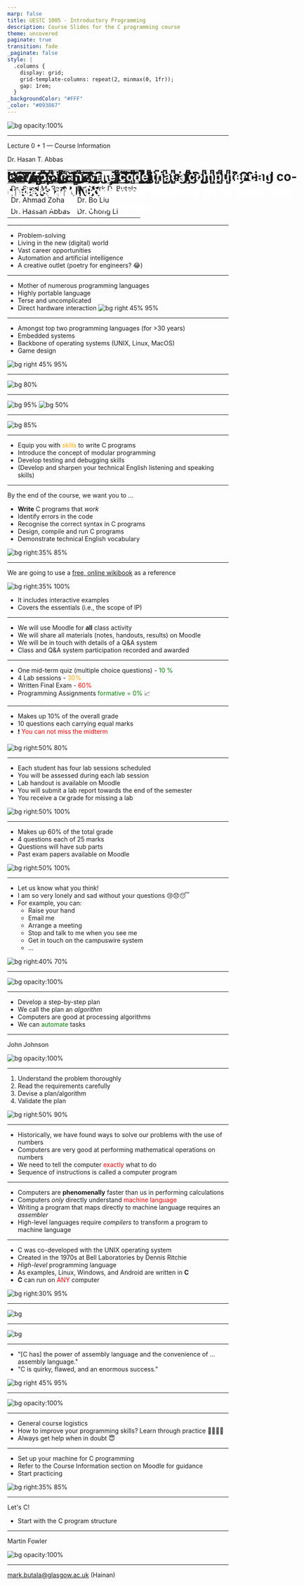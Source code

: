 ```yaml
---
marp: false
title: UESTC 1005 - Introductory Programming
description: Course Slides for the C programming course
theme: uncovered
paginate: true
transition: fade
_paginate: false
style: |
  .columns {
    display: grid;
    grid-template-columns: repeat(2, minmax(0, 1fr));
    gap: 1rem;
  }
_backgroundColor: "#FFF"
_color: "#093867"
---
```



# <!--fit--> <span style="color:white">Confusion 😕 is part of programming </span>

![bg opacity:100%](./assets/gradient.jpg)

---

<!-- _header: ![h:5em](./assets/UoG_keyline.svg) -->

# UESTC HN 1005 - Introductory Programming

Lecture 0 + 1 — Course Information

Dr. Hasan T. Abbas

<div align="center">

| Chengdu Team | Hainan Team |
|--------------|-------------|
|Dr. Syed M. Raza | Dr. Mark D. Butala |
| Dr. Ahmad Zoha | Dr. Bo Liu |
| Dr. Hassan Abbas | Dr. Chong Li |

</div>


<!-- transition: fade -->
<!-- <style scoped>a { color: #eee; }</style> -->

<!-- This is presenter note. You can write down notes through HTML comment. -->

---

# Why Programming? 👩🏽‍💻👨🏽‍💻

- Problem-solving
- Living in the new (digital) world
- Vast career opportunities
- Automation and artificial intelligence
- A creative outlet (poetry for engineers? 😂)

---

# Why C?

- Mother of numerous programming languages
- Highly portable language
- Terse and uncomplicated
- Direct hardware interaction
![bg right 45% 95%](./assets/C-Tartan.png)

---

# C Popularity?

- Amongst top two programming languages (for >30 years)
- Embedded systems
- Backbone of operating systems (UNIX, Linux, MacOS)
- Game design

![bg right 45% 95%](./assets/C-Tartan.png)

---

<style scoped>h1 {position: absolute; top: 1%}</style>

# The TIOBE Programming Language Index

![bg 80%](./assets/TIOBE_sep_2024.png)

---

<style scoped>h1 {position: absolute; top: 1%}</style>

# Is There Engineering Value in Popularity?

![bg 95%](./assets/Wicked-Popular.jpg)
![bg 50%](./assets/wicked_chinese.jpg)

---

<style scoped>h1 {position: absolute; top: 5%}</style>

# The Roadmap

<style scoped>
img {background-position: center}
</style>

![bg 85%](./assets/timeline_courses.svg)

---

# Course Aims 💡

- Equip you with <span style="color:orange">skills</span> to write C programs
- Introduce the concept of modular programming
- Develop testing and debugging skills
- (Develop and sharpen your technical English listening and speaking skills)

---

# Intended Learning Outcomes 🦾

By the end of the course, we want you to ...

- **Write** C programs that _work_
- Identify errors in the code
- Recognise the correct syntax in C programs
- Design, compile and run C programs
- Demonstrate technical English vocabulary


![bg right:35% 85%](./assets/uncle_sam.jpeg)

---

# Textbooks? 📚

We are going to use a [free, online wikibook](https://liascript.github.io/course/?https://raw.githubusercontent.com/liaBooks/C-Programming/master/README.md#3) as a reference


![bg right:35% 100%](./assets/qrcode_book.png)

- It includes interactive examples
- Covers the essentials (i.e., the scope of IP)

---

# Course Materials 🧰

- We will use Moodle for **all** class activity
- We will share all materials (notes, handouts, results) on Moodle
- We will be in touch with details of a Q\&A system
- Class and Q\&A system participation recorded and awarded

---

# Course Assessments 💯

- One mid-term quiz (multiple choice questions) - <span style="color:green">10 %</span>
- 4 Lab sessions - <span style="color:orange">30%</span>
- Written Final Exam - <span style="color:red">60%</span>
- Programming Assignments <span style="color:green">formative = 0%</span> 📈

---

# Midterm Assessment 💯

- Makes up 10% of the overall grade
- 10 questions each carrying equal marks
- ❗️ <span style="color:red">You can not miss the midterm</span>

![bg right:50% 80%](./assets/SCR-20230910-buch.png)

---

# Lab Sessions

- Each student has four lab sessions scheduled
- You will be assessed during each lab session
- Lab handout is available on Moodle
- You will submit a lab report towards the end of the semester
- You receive a `CW` grade for missing a lab

![bg right:50% 100%](./assets/2442.png)

---

# Final Exam 💯

- Makes up 60% of the total grade
- 4 questions each of 25 marks
- Questions will have sub parts
- Past exam papers available on Moodle

![bg right:50% 100%](./assets/final_exam.png)

---

# Questions 🙋❓

- Let us know what you think!
- I am so very lonely and sad without your questions 😢😞😴
- For example, you can:
  + Raise your hand
  + Email me
  + Arrange a meeting
  + Stop and talk to me when you see me
  + Get in touch on the campuswire system
  + ...

![bg right:40% 70%](./assets/R-C.jpeg)

<!---
- If you wish, you can post anonymously (from GTAs, other students, and me) on campuswire

![bg right:50% 70%](./assets/campuswire_url_2024.svg)
--->

---

# <!--fit--> <span style="color:white">Now Let's C!</span>

![bg opacity:100%](./assets/gradient.jpg)

---

# The Art of Problem-Solving

- Develop a step-by-step plan
- We call the plan an *algorithm*
- Computers are good at processing algorithms
- We can <span style="color:green">automate</span> tasks

---

# <!--fit--> <span style="color:white">First, solve the problem. Then, write the code.</span>

John Johnson

![bg opacity:100%](./assets/gradient.jpg)

---



# Problem-Solving in Engineering 👩‍🔬👨‍💻

<style scoped>h1 {position: absolute; top: 10%;}</style>

1. Understand the problem thoroughly
2. Read the requirements carefully
3. Devise a plan/algorithm
4. Validate the plan

![bg right:50% 90%](./assets/block2.svg)

---

# Computer Programming

- Historically, we have found ways to solve our problems with the use of numbers
- Computers are very good at performing mathematical operations on numbers
- We need to tell the computer <span style="color:red">exactly</span> what to do
- Sequence of instructions is called a computer program

---

# Computers 💻

- Computers are **phenomenally** faster than us in performing calculations
- Computers _only_ directly understand <span style="color:red">machine language</span>
- Writing a program that maps directly to machine language requires an *assembler*
- High-level languages require *compilers* to transform a program to machine language

---

# Why C? 🤔

- C was co-developed with the UNIX operating system
- Created in the 1970s at Bell Laboratories by Dennis Ritchie
- *High-level* programming language
- As examples, Linux, Windows, and Android are written in **C**
- **C** can run on <span style="color:red">ANY</span>  computer

![bg right:30% 95%](./assets/CLang.png)

---

![bg](./assets/Priscilla-Huston-late-70s.webp)

---

![bg](./assets/SMCnrigQ.jpg)

---

# Quotes from Dennis Ritchie, creator of C and co-creator of UNIX

- "[C has] the power of assembly language and the convenience of … assembly language."
- "C is quirky, flawed, and an enormous success."

![bg right 45% 95%](./assets/Dennis_Ritchie_2011.jpg)

---

# <!--fit--> <span style="color:white">Example Program</span>

![bg opacity:100%](./assets/gradient.jpg)

---

# Today's Summary :spiral_notepad:

- General course logistics
- How to improve your programming skills? Learn through practice 🚴‍♀️🚴‍♂️
- Always get help when in doubt 😇

---

# Task 🧗‍♀️

- Set up your machine for C programming
- Refer to the Course Information section on Moodle for guidance
- Start practicing

![bg right:35% 85%](./assets/uncle_sam.jpeg)

---

# Next up :spiral_calendar:

Let's C!

- Start with the C program structure

---

# <span style="color:white">Any fool can write code that a computer can understand. Good programmers write code that humans can understand. </span>

Martin Fowler

![bg opacity:100%](./assets/gradient.jpg)

---

# Get in touch ✍️


<mark.butala@glasgow.ac.uk> (Hainan)
